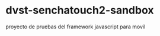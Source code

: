 dvst-senchatouch2-sandbox
=========================

proyecto de pruebas del framework javascript para movil